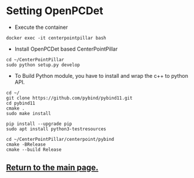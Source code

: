 
# Setting OpenPCDet

- Execute the container
```
docker exec -it centerpointpillar bash
```

- Install OpenPCDet based CenterPointPillar
``` shell
cd ~/CenterPointPillar
sudo python setup.py develop
```

- To Build Python module, you have to install and wrap the c++ to python API.
``` shell
cd ~/
git clone https://github.com/pybind/pybind11.git
cd pybind11
cmake .
sudo make install

pip install --upgrade pip
sudo apt install python3-testresources

cd ~/CenterPointPillar/centerpoint/pybind
cmake -BRelease
cmake --build Release
```

## [Return to the main page.](../README.md)
